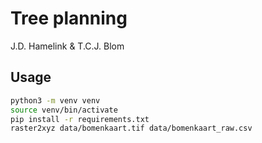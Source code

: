 # Tree planning

J.D. Hamelink & T.C.J. Blom

## Usage

```bash
python3 -m venv venv
source venv/bin/activate
pip install -r requirements.txt
raster2xyz data/bomenkaart.tif data/bomenkaart_raw.csv
```
